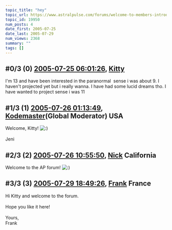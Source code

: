 ```yaml
---
topic_title: "hey"
topic_url: https://www.astralpulse.com/forums/welcome-to-members-introductions!/hey-19950
topic_id: 19950
num_posts: 4
date_first: 2005-07-25
date_last: 2005-07-29
num_views: 2368
summary: ""
tags: []
---
```


## \#0/3 (0) [2005-07-25 06:01:26](https://www.astralpulse.com/forums/index.php?msg=171201), [Kitty](https://www.astralpulse.com/forums/profile/?u=9516)  ##
<section>
I'm 13 and have been interested in the paranormal  sense i was about 9. I haven't projected yet but i really wanna. I have had some lucid dreams tho. I have wanted to project sense i was 11
</section>

## \#1/3 (1) [2005-07-26 01:13:49](https://www.astralpulse.com/forums/index.php?msg=171273), [Kodemaster](https://www.astralpulse.com/forums/profile/?u=426)(Global Moderator) USA ##
<section>
Welcome, Kitty!
<img alt=":)" class="smiley" src="https://www.astralpulse.com/forums/Smileys/fugue/smiley.png" title="Smiley"/>
<br>
<br>
Jeni
</section>

## \#2/3 (2) [2005-07-26 10:55:50](https://www.astralpulse.com/forums/index.php?msg=171304), [Nick](https://www.astralpulse.com/forums/profile/?u=2080) California ##
<section>
Welcome to the AP forum!
<img alt=":)" class="smiley" src="https://www.astralpulse.com/forums/Smileys/fugue/smiley.png" title="Smiley"/>
</section>

## \#3/3 (3) [2005-07-29 18:49:26](https://www.astralpulse.com/forums/index.php?msg=171597), [Frank](https://www.astralpulse.com/forums/profile/?u=359) France ##
<section>
Hi Kitty and welcome to the forum.
<br>
<br>
Hope you like it here!
<br>
<br>
Yours,
<br>
Frank
</section>